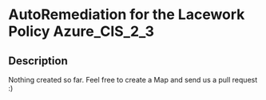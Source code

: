 # AutoRemediation for the Lacework Policy Azure_CIS_2_3

## Description
Nothing created so far. Feel free to create a Map and send us a pull request :)
